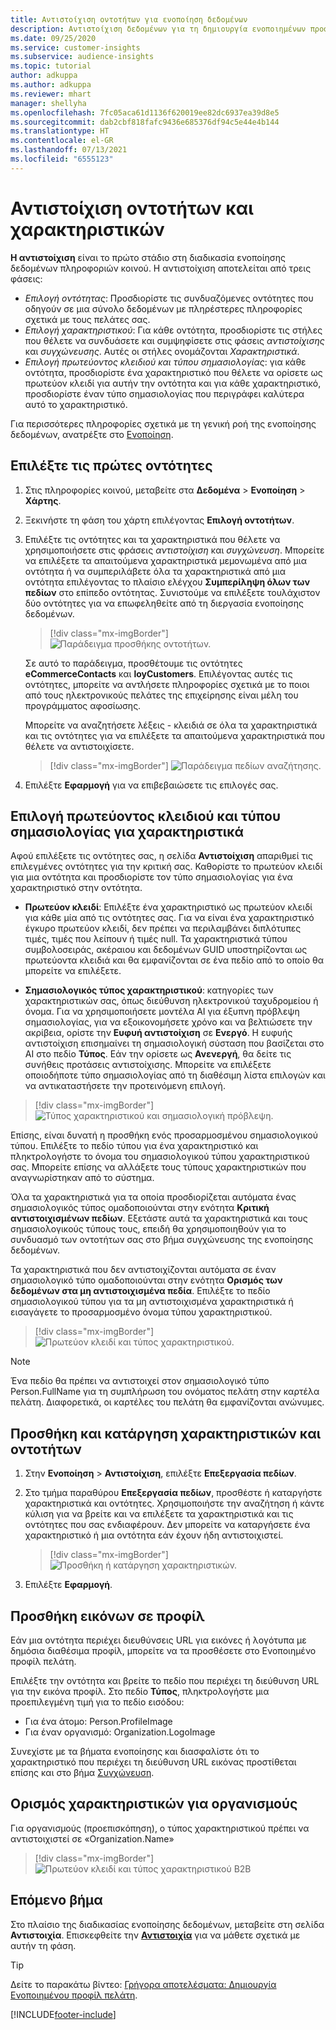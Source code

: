 ```yaml
---
title: Αντιστοίχιση οντοτήτων για ενοποίηση δεδομένων
description: Αντιστοίχιση δεδομένων για τη δημιουργία ενοποιημένων προφίλ πελατών.
ms.date: 09/25/2020
ms.service: customer-insights
ms.subservice: audience-insights
ms.topic: tutorial
author: adkuppa
ms.author: adkuppa
ms.reviewer: mhart
manager: shellyha
ms.openlocfilehash: 7fc05aca61d1136f620019ee82dc6937ea39d8e5
ms.sourcegitcommit: dab2cbf818fafc9436e685376df94c5e44e4b144
ms.translationtype: HT
ms.contentlocale: el-GR
ms.lasthandoff: 07/13/2021
ms.locfileid: "6555123"
---
```

# <a name="map-entities-and-attributes"></a>Αντιστοίχιση οντοτήτων και χαρακτηριστικών

**Η αντιστοίχιση** είναι το πρώτο στάδιο στη διαδικασία ενοποίησης δεδομένων πληροφοριών κοινού. Η αντιστοίχιση αποτελείται από τρεις φάσεις:

- *Επιλογή οντότητας*: Προσδιορίστε τις συνδυαζόμενες οντότητες που οδηγούν σε μια σύνολο δεδομένων με πληρέστερες πληροφορίες σχετικά με τους πελάτες σας.
- *Επιλογή χαρακτηριστικού*: Για κάθε οντότητα, προσδιορίστε τις στήλες που θέλετε να συνδυάσετε και συμψηφίσετε στις φάσεις *αντιστοίχισης* και *συγχώνευσης*. Αυτές οι στήλες ονομάζονται *Χαρακτηριστικά*.
- *Επιλογή πρωτεύοντος κλειδιού και τύπου σημασιολογίας*: για κάθε οντότητα, προσδιορίστε ένα χαρακτηριστικό που θέλετε να ορίσετε ως πρωτεύον κλειδί για αυτήν την οντότητα και για κάθε χαρακτηριστικό, προσδιορίστε έναν τύπο σημασιολογίας που περιγράφει καλύτερα αυτό το χαρακτηριστικό.

Για περισσότερες πληροφορίες σχετικά με τη γενική ροή της ενοποίησης δεδομένων, ανατρέξτε στο [Ενοποίηση](data-unification.md).

## <a name="select-the-first-entities"></a>Επιλέξτε τις πρώτες οντότητες

1. Στις πληροφορίες κοινού, μεταβείτε στα **Δεδομένα** > **Ενοποίηση** > **Χάρτης**.

2. Ξεκινήστε τη φάση του χάρτη επιλέγοντας **Επιλογή οντοτήτων**.

3. Επιλέξτε τις οντότητες και τα χαρακτηριστικά που θέλετε να χρησιμοποιήσετε στις φράσεις *αντιστοίχιση* και *συγχώνευση*. Μπορείτε να επιλέξετε τα απαιτούμενα χαρακτηριστικά μεμονωμένα από μια οντότητα ή να συμπεριλάβετε όλα τα χαρακτηριστικά από μια οντότητα επιλέγοντας το πλαίσιο ελέγχου **Συμπερίληψη όλων των πεδίων** στο επίπεδο οντότητας. Συνιστούμε να επιλέξετε τουλάχιστον δύο οντότητες για να επωφεληθείτε από τη διεργασία ενοποίησης δεδομένων.

   > [!div class="mx-imgBorder"]
   > ![Παράδειγμα προσθήκης οντοτήτων.](media/data-manager-configure-map-add-entities-example.png "Παράδειγμα προσθήκης οντοτήτων")

   Σε αυτό το παράδειγμα, προσθέτουμε τις οντότητες **eCommerceContacts** και **loyCustomers**. Επιλέγοντας αυτές τις οντότητες, μπορείτε να αντλήσετε πληροφορίες σχετικά με το ποιοι από τους ηλεκτρονικούς πελάτες της επιχείρησης είναι μέλη του προγράμματος αφοσίωσης.
   
   Μπορείτε να αναζητήσετε λέξεις - κλειδιά σε όλα τα χαρακτηριστικά και τις οντότητες για να επιλέξετε τα απαιτούμενα χαρακτηριστικά που θέλετε να αντιστοιχίσετε.
   
     > [!div class="mx-imgBorder"]
   > ![Παράδειγμα πεδίων αναζήτησης.](media/data-manager-configure-map-search-fields-example.png "Παράδειγμα πεδίων αναζήτησης")

4. Επιλέξτε **Εφαρμογή** για να επιβεβαιώσετε τις επιλογές σας.

## <a name="select-primary-key-and-semantic-type-for-attributes"></a>Επιλογή πρωτεύοντος κλειδιού και τύπου σημασιολογίας για χαρακτηριστικά

Αφού επιλέξετε τις οντότητες σας, η σελίδα **Αντιστοίχιση** απαριθμεί τις επιλεγμένες οντότητες για την κριτική σας. Καθορίστε το πρωτεύον κλειδί για μια οντότητα και προσδιορίστε τον τύπο σημασιολογίας για ένα χαρακτηριστικό στην οντότητα.

- **Πρωτεύον κλειδί**: Επιλέξτε ένα χαρακτηριστικό ως πρωτεύον κλειδί για κάθε μία από τις οντότητες σας. Για να είναι ένα χαρακτηριστικό έγκυρο πρωτεύον κλειδί, δεν πρέπει να περιλαμβάνει διπλότυπες τιμές, τιμές που λείπουν ή τιμές null. Τα χαρακτηριστικά τύπου συμβολοσειράς, ακέραιου και δεδομένων GUID υποστηρίζονται ως πρωτεύοντα κλειδιά και θα εμφανίζονται σε ένα πεδίο από το οποίο θα μπορείτε να επιλέξετε.

- **Σημασιολογικός τύπος χαρακτηριστικού**: κατηγορίες των χαρακτηριστικών σας, όπως διεύθυνση ηλεκτρονικού ταχυδρομείου ή όνομα. Για να χρησιμοποιήσετε μοντέλα AI για έξυπνη πρόβλεψη σημασιολογίας, για να εξοικονομήσετε χρόνο και να βελτιώσετε την ακρίβεια, ορίστε την **Ευφυή αντιστοίχιση** σε **Ενεργό**. Η ευφυής αντιστοίχιση επισημαίνει τη σημασιολογική σύσταση που βασίζεται στο AI στο πεδίο **Τύπος**. Εάν την ορίσετε ως **Ανενεργή**, θα δείτε τις συνήθεις προτάσεις αντιστοίχισης. Μπορείτε να επιλέξετε οποιοδήποτε τύπο σημασιολογίας από τη διαθέσιμη λίστα επιλογών και να αντικαταστήσετε την προτεινόμενη επιλογή.

> [!div class="mx-imgBorder"]
> ![Τύπος χαρακτηριστικού και σημασιολογική πρόβλεψη.](media/data-manager-configure-map-add-attributes-semantic-prediction.png "Τύπος χαρακτηριστικού και σημασιολογική πρόβλεψη")

Επίσης, είναι δυνατή η προσθήκη ενός προσαρμοσμένου σημασιολογικού τύπου. Επιλέξτε το πεδίο τύπου για ένα χαρακτηριστικό και πληκτρολογήστε το όνομα του σημασιολογικού τύπου χαρακτηριστικού σας. Μπορείτε επίσης να αλλάξετε τους τύπους χαρακτηριστικών που αναγνωρίστηκαν από το σύστημα.

Όλα τα χαρακτηριστικά για τα οποία προσδιορίζεται αυτόματα ένας σημασιολογικός τύπος ομαδοποιούνται στην ενότητα **Κριτική αντιστοιχισμένων πεδίων**. Εξετάστε αυτά τα χαρακτηριστικά και τους σημασιολογικούς τύπους τους, επειδή θα χρησιμοποιηθούν για το συνδυασμό των οντοτήτων σας στο βήμα συγχώνευσης της ενοποίησης δεδομένων.

Τα χαρακτηριστικά που δεν αντιστοιχίζονται αυτόματα σε έναν σημασιολογικό τύπο ομαδοποιούνται στην ενότητα **Ορισμός των δεδομένων στα μη αντιστοιχισμένα πεδία**. Επιλέξτε το πεδίο σημασιολογικού τύπου για τα μη αντιστοιχισμένα χαρακτηριστικά ή εισαγάγετε το προσαρμοσμένο όνομα τύπου χαρακτηριστικού.

> [!div class="mx-imgBorder"]
> ![Πρωτεύον κλειδί και τύπος χαρακτηριστικού.](media/data-manager-configure-map-add-attributes.png "Πρωτεύον κλειδί και τύπος χαρακτηριστικού")

> [!NOTE]
> Ένα πεδίο θα πρέπει να αντιστοιχεί στον σημασιολογικό τύπο Person.FullName για τη συμπλήρωση του ονόματος πελάτη στην καρτέλα πελάτη. Διαφορετικά, οι καρτέλες του πελάτη θα εμφανίζονται ανώνυμες. 

## <a name="add-and-remove-attributes-and-entities"></a>Προσθήκη και κατάργηση χαρακτηριστικών και οντοτήτων

1. Στην **Ενοποίηση** > **Αντιστοίχιση**, επιλέξτε **Επεξεργασία πεδίων**.

2. Στο τμήμα παραθύρου **Επεξεργασία πεδίων**, προσθέστε ή καταργήστε χαρακτηριστικά και οντότητες. Χρησιμοποιήστε την αναζήτηση ή κάντε κύλιση για να βρείτε και να επιλέξετε τα χαρακτηριστικά και τις οντότητες που σας ενδιαφέρουν. Δεν μπορείτε να καταργήσετε ένα χαρακτηριστικό ή μια οντότητα εάν έχουν ήδη αντιστοιχιστεί.

   > [!div class="mx-imgBorder"]
   > ![Προσθήκη ή κατάργηση χαρακτηριστικών.](media/configure-data-map-edit.png "Προσθήκη ή κατάργηση χαρακτηριστικών")

3. Επιλέξτε **Εφαρμογή**.

## <a name="add-images-to-profiles"></a>Προσθήκη εικόνων σε προφίλ

Εάν μια οντότητα περιέχει διευθύνσεις URL για εικόνες ή λογότυπα με δημόσια διαθέσιμα προφίλ, μπορείτε να τα προσθέσετε στο Ενοποιημένο προφίλ πελάτη.

Επιλέξτε την οντότητα και βρείτε το πεδίο που περιέχει τη διεύθυνση URL για την εικόνα προφίλ. Στο πεδίο **Τύπος**, πληκτρολογήστε μια προεπιλεγμένη τιμή για το πεδίο εισόδου: 
- Για ένα άτομο: Person.ProfileImage
- Για έναν οργανισμό: Organization.LogoImage

Συνεχίστε με τα βήματα ενοποίησης και διασφαλίστε ότι το χαρακτηριστικό που περιέχει τη διεύθυνση URL εικόνας προστίθεται επίσης και στο βήμα [Συγχώνευση](merge-entities.md).

## <a name="set-attributes-for-organizations"></a>Ορισμός χαρακτηριστικών για οργανισμούς

Για οργανισμούς (προεπισκόπηση), ο τύπος χαρακτηριστικού πρέπει να αντιστοιχιστεί σε «Organization.Name»
> [!div class="mx-imgBorder"]
> ![Πρωτεύον κλειδί και τύπος χαρακτηριστικού B2B](media/configure-data-map-edit-b2b.png "Πρωτεύον κλειδί και τύπος χαρακτηριστικού B2B")

## <a name="next-step"></a>Επόμενο βήμα

Στο πλαίσιο της διαδικασίας ενοποίησης δεδομένων, μεταβείτε στη σελίδα **Αντιστοιχία**. Επισκεφθείτε την [**Αντιστοιχία**](match-entities.md) για να μάθετε σχετικά με αυτήν τη φάση.

> [!TIP]
> Δείτε το παρακάτω βίντεο: [Γρήγορα αποτελέσματα: Δημιουργία Ενοποιημένου προφίλ πελάτη](https://youtu.be/oBfGEhucAxs).


[!INCLUDE[footer-include](../includes/footer-banner.md)]